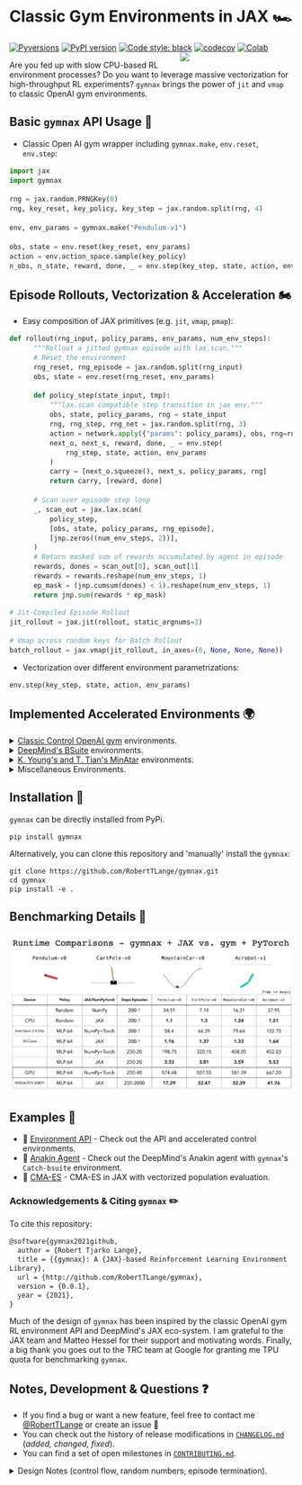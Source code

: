 # Classic Gym Environments in JAX 🏎️
[![Pyversions](https://img.shields.io/pypi/pyversions/gymnax.svg?style=flat-square)](https://pypi.python.org/pypi/gymnax)
[![PyPI version](https://badge.fury.io/py/gymnax.svg)](https://badge.fury.io/py/evosax)
[![Code style: black](https://img.shields.io/badge/code%20style-black-000000.svg)](https://github.com/psf/black)
[![codecov](https://codecov.io/gh/RobertTLange/gymnax/branch/main/graph/badge.svg?token=OKKPDRIQJR)](https://codecov.io/gh/RobertTLange/gymnax)
[![Colab](https://colab.research.google.com/assets/colab-badge.svg)](https://colab.research.google.com/github/RobertTLange/gymnax/blob/main/examples/getting_started.ipynb)
<a href="https://github.com/RobertTLange/gymnax/blob/main/docs/gymnax_logo.png?raw=true"><img src="https://github.com/RobertTLange/gymnax/blob/main/docs/gymnax_logo.png?raw=true" width="200" align="right" /></a>

Are you fed up with slow CPU-based RL environment processes? Do you want to leverage massive vectorization for high-throughput RL experiments? `gymnax` brings the power of `jit` and `vmap` to classic OpenAI gym environments.

## Basic `gymnax` API Usage 🍲

- Classic Open AI gym wrapper including `gymnax.make`, `env.reset`, `env.step`:

```python
import jax
import gymnax

rng = jax.random.PRNGKey(0)
rng, key_reset, key_policy, key_step = jax.random.split(rng, 4)

env, env_params = gymnax.make("Pendulum-v1")

obs, state = env.reset(key_reset, env_params)
action = env.action_space.sample(key_policy)
n_obs, n_state, reward, done, _ = env.step(key_step, state, action, env_params)
```

## Episode Rollouts, Vectorization & Acceleration 🏍️
- Easy composition of JAX primitives (e.g. `jit`, `vmap`, `pmap`):

```python
def rollout(rng_input, policy_params, env_params, num_env_steps):
      """Rollout a jitted gymnax episode with lax.scan."""
      # Reset the environment
      rng_reset, rng_episode = jax.random.split(rng_input)
      obs, state = env.reset(rng_reset, env_params)

      def policy_step(state_input, tmp):
          """lax.scan compatible step transition in jax env."""
          obs, state, policy_params, rng = state_input
          rng, rng_step, rng_net = jax.random.split(rng, 3)
          action = network.apply({"params": policy_params}, obs, rng=rng_net)
          next_o, next_s, reward, done, _ = env.step(
              rng_step, state, action, env_params
          )
          carry = [next_o.squeeze(), next_s, policy_params, rng]
          return carry, [reward, done]

      # Scan over episode step loop
      _, scan_out = jax.lax.scan(
          policy_step,
          [obs, state, policy_params, rng_episode],
          [jnp.zeros((num_env_steps, 2))],
      )
      # Return masked sum of rewards accumulated by agent in episode
      rewards, dones = scan_out[0], scan_out[1]
      rewards = rewards.reshape(num_env_steps, 1)
      ep_mask = (jnp.cumsum(dones) < 1).reshape(num_env_steps, 1)
      return jnp.sum(rewards * ep_mask)
```

```python
# Jit-Compiled Episode Rollout
jit_rollout = jax.jit(rollout, static_argnums=3)

# Vmap across random keys for Batch Rollout
batch_rollout = jax.vmap(jit_rollout, in_axes=(0, None, None, None))
```

- Vectorization over different environment parametrizations:

```python
env.step(key_step, state, action, env_params)
```

## Implemented Accelerated Environments 🌍
<details><summary>
<a href="https://github.com/openai/gym/">Classic Control OpenAI gym</a> environments.

</summary>

| Environment Name | Implemented | Tested | Single Step Speed Gain (JAX vs. NumPy) |
| --- | --- | --- | --- |
| `Pendulum-v0` | ✅  | ✅ |
| `CartPole-v0` | ✅  | ✅ |
| `MountainCar-v0` | ✅  | ✅ |
| `MountainCarContinuous-v0` | ✅  | ✅ |
| `Acrobot-v1` | ✅  | ✅ |
</details>

<details><summary>
<a href="https://github.com/deepmind/bsuite/">DeepMind's BSuite</a> environments.

</summary>

| Environment Name | Implemented | Tested | Single Step Speed Gain (JAX vs. NumPy) |
| --- | --- | --- | --- |
| `Catch-bsuite` | ✅  | ✅ |
| `DeepSea-bsuite` | ✅  | ✅ |
| `MemoryChain-bsuite` | ✅  | ✅ |
| `UmbrellaChain-bsuite` | ✅  | ✅ |
| `DiscountingChain-bsuite` | ✅  | ✅ |
| `MNISTBandit-bsuite` | ✅  | ✅ |
| `SimpleBandit-bsuite` | ✅  | ✅ |
</details>

<details><summary>
<a href="https://github.com/kenjyoung/MinAtar">K. Young's and T. Tian's MinAtar</a> environments.

</summary>

| Environment Name | Implemented | Tested | Single Step Speed Gain (JAX vs. NumPy) |
| --- | --- | --- | --- |
| `Asterix-MinAtar` | ✅  | ✅ |
| `Breakout-MinAtar` | ✅  | ✅ |
| `Freeway-MinAtar` | ✅  | ✅ |
| `Seaquest-MinAtar` | ❌  | ❌ |
| `SpaceInvaders-MinAtar` | ✅  | ✅ |
</details>

<details><summary>
Miscellaneous Environments.

</summary>

| Environment Name | Implemented | Tested | Single Step Speed Gain (JAX vs. NumPy) |
| --- | --- | --- | --- |
| `BernoulliBandit-misc` | ✅  | ✅ |
| `GaussianBandit-misc` | ✅  | ✅ |
| `FourRooms-misc` | ✅  | ✅ |
</details>

## Installation 📝

`gymnax` can be directly installed from PyPi.

```
pip install gymnax
```

Alternatively, you can clone this repository and 'manually' install the `gymnax`:
```
git clone https://github.com/RobertTLange/gymnax.git
cd gymnax
pip install -e .
```

## Benchmarking Details 🚋

![](docs/classic_runtime_benchmark.png)

## Examples :school_satchel:
* :notebook: [Environment API](notebooks/getting_started.ipynb) - Check out the API and accelerated control environments.
* :notebook: [Anakin Agent](examples/getting_started.ipynb) - Check out the DeepMind's Anakin agent with `gymnax`'s `Catch-bsuite` environment.
* :notebook: [CMA-ES](examples/pendulum_cma_es.ipynb) - CMA-ES in JAX with vectorized population evaluation.

### Acknowledgements & Citing `gymnax` ✏️

To cite this repository:

```
@software{gymnax2021github,
  author = {Robert Tjarko Lange},
  title = {{gymnax}: A {JAX}-based Reinforcement Learning Environment Library},
  url = {http://github.com/RobertTLange/gymnax},
  version = {0.0.1},
  year = {2021},
}
```

Much of the design of `gymnax` has been inspired by the classic OpenAI gym RL environment API and DeepMind's JAX eco-system. I am grateful to the JAX team and Matteo Hessel for their support and motivating words. Finally, a big thank you goes out to the TRC team at Google for granting me TPU quota for benchmarking `gymnax`.

## Notes, Development & Questions ❓

- If you find a bug or want a new feature, feel free to contact me [@RobertTLange](https://twitter.com/RobertTLange) or create an issue :hugs:
- You can check out the history of release modifications in [`CHANGELOG.md`](CHANGELOG.md) (*added, changed, fixed*).
- You can find a set of open milestones in [`CONTRIBUTING.md`](CONTRIBUTING.md).

<details>
  <summary>Design Notes (control flow, random numbers, episode termination). </summary>

1. Each step transition requires you to pass a set of environment parameters `env.step(rng, state, action, env_params)`, which specify the  'hyperparameters' of the environment. You can
2. `gymnax` automatically resets an episode after termination. This way we can ensure that trajectory rollouts with fixed amounts of steps continue rolling out transitions.
3. If you want calculate evaluation returns simply mask the sum using the binary discount vector.
</details>
